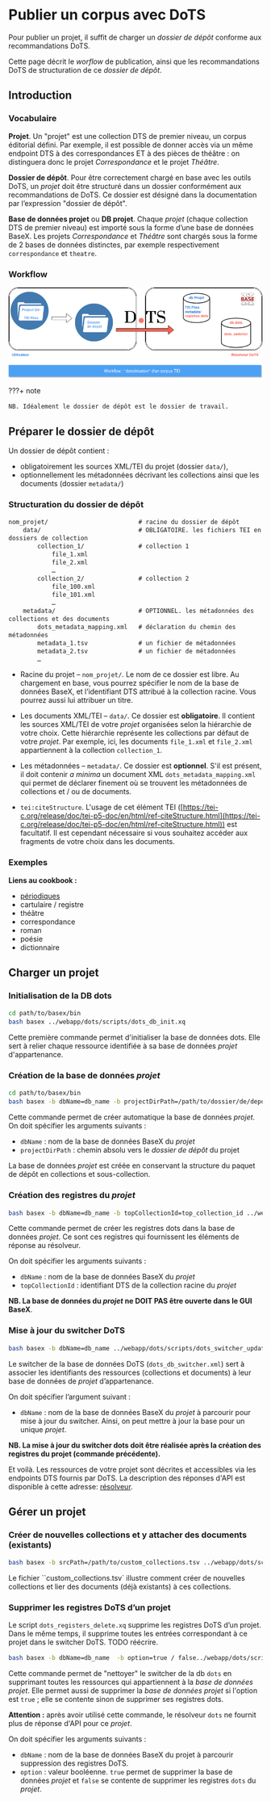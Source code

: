 # Publier un corpus avec DoTS


Pour publier un projet, il suffit de charger un *dossier de dépôt* conforme aux recommandations DoTS.

Cette page décrit le *worflow* de publication, ainsi que les recommandations DoTS de structuration de ce *dossier de dépôt*.



## Introduction

### Vocabulaire

**Projet**. Un "projet" est une collection DTS de premier niveau, un corpus éditorial défini. Par exemple, il est possible de donner accès via un même endpoint DTS à des correspondances ET à des pièces de théâtre : on distinguera donc le projet *Correspondance* et le projet *Théâtre*.


**Dossier de dépôt**. Pour être correctement chargé en base avec les outils DoTS, un *projet* doit être structuré dans un dossier conformément aux recommandations de DoTS. Ce dossier est désigné dans la documentation par l’expression "dossier de dépôt".

**Base de données projet** ou **DB projet**. Chaque *projet* (chaque collection DTS de premier niveau) est importé sous la forme d’une base de données BaseX. Les projets *Correspondance* et *Théâtre* sont chargés sous la forme de 2 bases de données distinctes, par exemple respectivement `correspondance` et `theatre`.


### Workflow

![Screenshot](img/dots_workflow.png)


???+ note

    NB. Idéalement le dossier de dépôt est le dossier de travail.


## Préparer le dossier de dépôt

Un dossier de dépôt contient :

- obligatoirement les sources XML/TEI du projet (dossier `data/`),
- optionnellement les métadonnées décrivant les collections ainsi que les documents (dossier `metadata/`)


### Structuration du dossier de dépôt

	nom_projet/							# racine du dossier de dépôt
		data/							# OBLIGATOIRE. les fichiers TEI en dossiers de collection
			collection_1/				# collection 1
				file_1.xml
				file_2.xml
				…
			collection_2/				# collection 2
				file_100.xml
				file_101.xml
				…
		metadata/						# OPTIONNEL. les métadonnées des collections et des documents
			dots_metadata_mapping.xml	# déclaration du chemin des métadonnées
			metadata_1.tsv				# un fichier de métadonnées
			metadata_2.tsv				# un fichier de métadonnées
			…


- Racine du projet – `nom_projet/`. Le nom de ce dossier est libre. Au chargement en base, vous pourrez spécifier le nom de la base de données BaseX, et l’identifiant DTS attribué à la collection racine. Vous pourrez aussi lui attribuer un titre.

- Les documents XML/TEI – `data/`. Ce dossier est **obligatoire**. Il contient les sources XML/TEI de votre *<a>projet</a>* organisées selon la hiérarchie de votre choix. Cette hiérarchie représente les collections par défaut de votre *projet*. Par exemple, ici, les documents `file_1.xml` et `file_2.xml` appartiennent à la collection `collection_1`.

- Les métadonnées – `metadata/`. Ce dossier est **optionnel**. S'il est présent, il doit contenir *a minima* un document XML `dots_metadata_mapping.xml` qui permet de déclarer finement où se trouvent les métadonnées de collections et / ou de documents. 

- `tei:citeStructure`. L'usage de cet élément TEI ([https://tei-c.org/release/doc/tei-p5-doc/en/html/ref-citeStructure.html](https://tei-c.org/release/doc/tei-p5-doc/en/html/ref-citeStructure.html)) est facultatif. Il est cependant nécessaire si vous souhaitez accéder aux fragments de votre choix dans les documents.


### Exemples

**Liens au cookbook :**

- [périodiques](cookbook/#publier-un-periodique)
- cartulaire / registre
- théâtre
- correspondance
- roman
- poésie
- dictionnaire


## Charger un projet

### Initialisation de la DB dots


```Bash
cd path/to/basex/bin
bash basex ../webapp/dots/scripts/dots_db_init.xq
```

Cette première commande permet d'initialiser la base de données dots. Elle sert à relier chaque ressource identifiée à sa base de données *projet* d'appartenance.

### Création de la base de données *projet*


```Bash
cd path/to/basex/bin
bash basex -b dbName=db_name -b projectDirPath=/path/to/dossier/de/depot ../webapp/dots/scripts/project_db_init.xq
```

Cette commande permet de créer automatique la base de données *projet*.
On doit spécifier les arguments suivants :

- `dbName` : nom de la base de données BaseX du *projet*
- `projectDirPath` : chemin absolu vers le *dossier de dépôt* du projet

La base de données *projet* est créée en conservant la structure du paquet de dépôt en collections et sous-collection. 

### Création des registres du *projet*

```Bash
bash basex -b dbName=db_name -b topCollectionId=top_collection_id ../webapp/dots/scripts/project_registers_create.xq
```

Cette commande permet de créer les registres dots dans la base de données *projet*. Ce sont ces registres qui fournissent les éléments de réponse au résolveur.

On doit spécifier les arguments suivants :

- `dbName` : nom de la base de données BaseX du *projet*
- `topCollectionId` : identifiant DTS de la collection racine du *projet*

**NB. La base de données du *projet* ne DOIT PAS être ouverte dans le GUI BaseX**.


### Mise à jour du switcher DoTS

```Bash
bash basex -b dbName=db_name ../webapp/dots/scripts/dots_switcher_update.xq
```

Le switcher de la base de données DoTS (`dots_db_switcher.xml`) sert à associer les identifiants des ressources (collections et documents) à leur base de données de *projet* d’appartenance.

On doit spécifier l’argument suivant :

- `dbName` : nom de la base de données BaseX du *projet* à parcourir pour mise à jour du switcher. Ainsi, on peut mettre à jour la base pour un unique *projet*.

**NB. La mise à jour du switcher dots doit être réalisée après la création des registres du projet (commande précédente).**

Et voilà. Les ressources de votre projet sont décrites et accessibles via les endpoints DTS fournis par DoTS. La description des réponses d'API est disponible à cette adresse: [résolveur](resolver).


## Gérer un projet

### Créer de nouvelles collections et y attacher des documents (existants)


```Bash
bash basex -b srcPath=/path/to/custom_collections.tsv ../webapp/dots/scripts/create_custom_collections.xq 
```

Le fichier ``custom_collections.tsv` illustre comment créer de nouvelles collections et lier des documents (déjà existants) à ces collections.


### Supprimer les registres DoTS d’un projet

Le script `dots_registers_delete.xq` supprime les registres DoTS d’un projet. Dans le même temps, il supprime toutes les entrées correspondant à ce projet dans le switcher DoTS. TODO réécrire.

```Bash
bash basex -b dbName=db_name  -b option=true / false../webapp/dots/scripts/dots_registers_delete.xq
```

Cette commande permet de "nettoyer" le switcher de la db `dots` en supprimant toutes les ressources qui appartiennent à la *base de données projet*. Elle permet aussi de supprimer la *base de données projet* si l'option est `true` ; elle se contente sinon de supprimer ses registres dots.

**Attention :** après avoir utilisé cette commande, le résolveur `dots` ne fournit plus de réponse d'API pour ce *projet*.

On doit spécifier les arguments suivants :

- `dbName` : nom de la base de données BaseX du projet à parcourir suppression des registres DoTS.
- `option` : valeur booléenne. `true` permet de supprimer la base de données *projet* et `false` se contente de supprimer les registres `dots` du *projet*. 